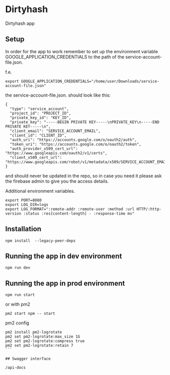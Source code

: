 # Dirtyhash

Dirtyhash app

## Setup

In order for the app to work remember to set up the environment variable GOOGLE_APPLICATION_CREDENTIALS to the path of the service-account-file.json.

f.e.

```
export GOOGLE_APPLICATION_CREDENTIALS="/home/user/Downloads/service-account-file.json"
```

the service-account-file.json. should look like this:

```
{
  "type": "service_account",
  "project_id": "PROJECT_ID",
  "private_key_id": "KEY_ID",
  "private_key": "-----BEGIN PRIVATE KEY-----\nPRIVATE_KEY\n-----END PRIVATE KEY-----\n",
  "client_email": "SERVICE_ACCOUNT_EMAIL",
  "client_id": "CLIENT_ID",
  "auth_uri": "https://accounts.google.com/o/oauth2/auth",
  "token_uri": "https://accounts.google.com/o/oauth2/token",
  "auth_provider_x509_cert_url": "https://www.googleapis.com/oauth2/v1/certs",
  "client_x509_cert_url": "https://www.googleapis.com/robot/v1/metadata/x509/SERVICE_ACCOUNT_EMAIL"
}
```

and should never be updated in the repo, so in case you need it please ask the firebase admin to give you the access details.

Additional environment variables.

```
export PORT=8080
export LOG_DIR=logs
export LOG_FORMAT=":remote-addr :remote-user :method :url HTTP/:http-version :status :res[content-length] - :response-time ms"
```

## Installation

```
npm install  --legacy-peer-deps
```

## Running the app in dev environment

```
npm run dev
```

## Running the app in prod environment

```
npm run start
```

or with pm2

```
pm2 start npm -- start
```

pm2 config

````
pm2 install pm2-logrotate
pm2 set pm2-logrotate:max_size 1G
pm2 set pm2-logrotate:compress true
pm2 set pm2-logrotate:retain 7
```

## Swagger interface

/api-docs
````
